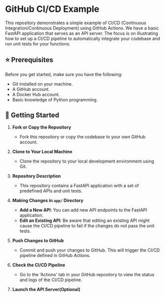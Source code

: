 # GitHub CI/CD Example

This repository demonstrates a simple example of CI/CD (Continuous Integration/Continuous Deployment) using GitHub Actions. We have a basic FastAPI application that serves as an API server. The focus is on illustrating how to set up a CI/CD pipeline to automatically integrate your codebase and run unit tests for your functions.

## :star: Prerequisites

Before you get started, make sure you have the following:
- Git installed on your machine.
- A GitHub account.
- A Docker Hub account.
- Basic knowledge of Python programming.

## :rocket: Getting Started

1. **Fork or Copy the Repository**
   - Fork this repository or copy the codebase to your own GitHub account.

2. **Clone to Your Local Machine**
   - Clone the repository to your local development environment using Git.

3. **Repository Description**
   - This repository contains a FastAPI application with a set of predefined APIs and unit tests.

4. **Making Changes in `app/` Directory**
   - **Add a New API**: You can add new API endpoints to the FastAPI application.
   - **Edit an Existing API**: Be aware that editing an existing API might cause the CI/CD pipeline to fail if the changes do not pass the unit tests.

5. **Push Changes to GitHub**
   - Commit and push your changes to GitHub. This will trigger the CI/CD pipeline defined in GitHub Actions.

6. **Check the CI/CD Pipeline**
   - Go to the 'Actions' tab in your GitHub repository to view the status and logs of the CI/CD pipeline.

7. **Launch the API Server(Optional)**


